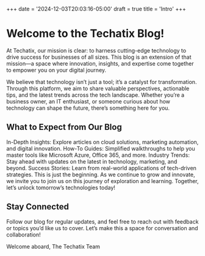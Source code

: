 +++
date = '2024-12-03T20:03:16-05:00'
draft = true
title = 'Intro'
+++


# Welcome to the Techatix Blog!

At Techatix, our mission is clear: to harness cutting-edge technology to drive success for businesses of all sizes. This blog is an extension of that mission—a space where innovation, insights, and expertise come together to empower you on your digital journey.

We believe that technology isn’t just a tool; it’s a catalyst for transformation. Through this platform, we aim to share valuable perspectives, actionable tips, and the latest trends across the tech landscape. Whether you’re a business owner, an IT enthusiast, or someone curious about how technology can shape the future, there’s something here for you.

## What to Expect from Our Blog

In-Depth Insights: Explore articles on cloud solutions, marketing automation, and digital innovation.
How-To Guides: Simplified walkthroughs to help you master tools like Microsoft Azure, Office 365, and more.
Industry Trends: Stay ahead with updates on the latest in technology, marketing, and beyond.
Success Stories: Learn from real-world applications of tech-driven strategies.
This is just the beginning. As we continue to grow and innovate, we invite you to join us on this journey of exploration and learning. Together, let’s unlock tomorrow’s technologies today!

## Stay Connected
Follow our blog for regular updates, and feel free to reach out with feedback or topics you’d like us to cover. Let’s make this a space for conversation and collaboration!

Welcome aboard,
The Techatix Team

